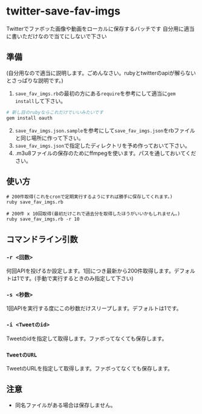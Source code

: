 # twitter-save-fav-imgs
Twitterでファボッた画像や動画をローカルに保存するバッチです
自分用に適当に書いただけなので当てにしないで下さい

## 準備
(自分用なので適当に説明します。ごめんなさい。rubyとtwitterのapiが解らないとさっぱりな説明です。)
1. `save_fav_imgs.rb`の最初の方にある`require`を参考にして適当に`gem install`して下さい。
  ```sh
  # 新し目のrubyならこれだけでいいみたいです
  gem install oauth
  ```
2. `save_fav_imgs.json.sample`を参考にして`save_fav_imgs.json`をrbファイルと同じ場所に作って下さい。
3. `save_fav_imgs.json`で指定したディレクトリを予め作っておいて下さい。
4. .m3u8ファイルの保存のためにffmpegを使います。パスを通しておいてください。

## 使い方
```
# 200件取得(これをcronで定期実行するようにすれば勝手に保存してくれます。)
ruby save_fav_imgs.rb

# 200件 x 10回取得(最初だけこれで過去分を取得したほうがいいかもしれません。)
ruby save_fav_imgs.rb -r 10
```

## コマンドライン引数
### `-r <回数>`
何回APIを投げるか設定します。1回につき最新から200件取得します。デフォルトは1です。(手動で実行するときのみ指定して下さい)
### `-s <秒数>`
1回APIを実行する度にこの秒数だけスリープします。デフォルトは1です。
### `-i <Tweetのid>`
Tweetのidを指定して取得します。ファボってなくても保存します。
### `TweetのURL`
TweetのURLを指定して取得します。ファボってなくても保存します。

## 注意
* 同名ファイルがある場合は保存しません。
